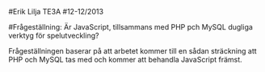 #Erik Lilja TE3A
#12-12/2013

#Frågeställning:
Är JavaScript, tillsammans med PHP pch MySQL dugliga verktyg för spelutveckling?

Frågeställningen baserar på att arbetet kommer till en sådan sträckning att PHP och MySQL tas med och kommer att behandla JavaScript främst.
